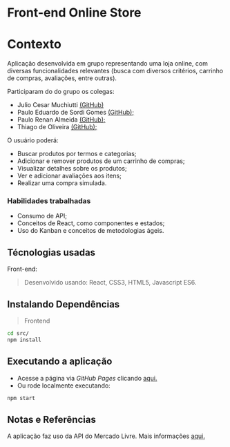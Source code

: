 # Front-end Online Store

# Contexto
Aplicação desenvolvida em grupo representando uma loja online, com diversas funcionalidades relevantes (busca com diversos critérios, carrinho de compras, avaliações, entre outras).

Participaram do do grupo os colegas:
* Julio Cesar Muchiutti [(GitHub)](https://github.com/juli0c3sar)
* Paulo Eduardo de Sordi Gomes [(GitHub);](https://github.com/pauloeduardods)
* Paulo Renan Almeida [(GitHub);](https://github.com/paulorenan)
* Thiago de Oliveira [(GitHub);](https://github.com/ThDevTrader)

O usuário poderá:
* Buscar produtos por termos e categorias;
* Adicionar e remover produtos de um carrinho de compras;
* Visualizar detalhes sobre os produtos;
* Ver e adicionar avaliações aos itens;
* Realizar uma compra simulada.


### Habilidades trabalhadas
* Consumo de API;
* Conceitos de React, como componentes e estados;
* Uso do Kanban e conceitos de metodologias ágeis.

## Técnologias usadas

Front-end:
> Desenvolvido usando: React, CSS3, HTML5, Javascript ES6.


## Instalando Dependências

> Frontend
```bash
cd src/
npm install
``` 
## Executando a aplicação

* Acesse a página via *GitHub Pages* clicando [aqui.](https://raffrasson.github.io/front-end_online_store)
* Ou rode localmente executando:

```bash
npm start
``` 

## Notas e Referências
A aplicação faz uso da API do Mercado Livre. Mais informações [aqui.](https://developers.mercadolivre.com.br/pt_br/api-docs-pt-br)

